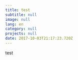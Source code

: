 ```yaml
---
title: test
subtitle: null
image: null
lang: en
category: null
projects: null
date: 2017-10-03T21:17:23.720Z
---
```

test

